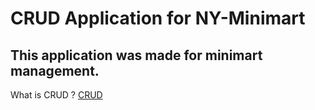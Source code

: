 # CRUD Application for NY-Minimart

## This application was made for minimart management.

What is CRUD ? [CRUD](https://www.codecademy.com/article/what-is-crud)